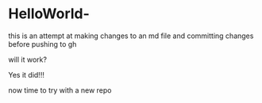 # HelloWorld-

this is an attempt at making changes to an md file and committing changes before pushing to gh

will it work? 

Yes it did!!!

now time to try with a new repo
